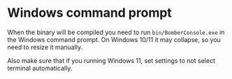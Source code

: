 # Windows command prompt

When the binary will be compiled you need to run `bin/BomberConsole.exe` in the Windows command prompt.
On Windows 10/11 it may collapse, so you need to resize it manually.

Also make sure that if you running Windows 11, set settings to not select terminal automatically.
